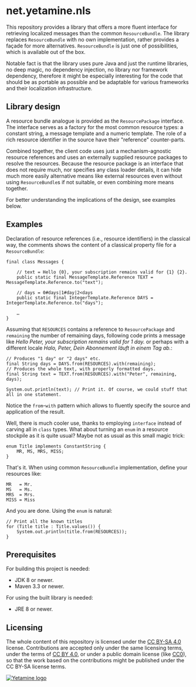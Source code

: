 # net.yetamine.nls #

This repository provides a library that offers a more fluent interface for retrieving localized messages than the common `ResourceBundle`. The library replaces `ResourceBundle` with no own implementation, rather provides a façade for more alternatives. `ResourceBundle` is just one of possibilities, which is available out of the box.

Notable fact is that the library uses pure Java and just the runtime libraries, no deep magic, no dependency injection, no library nor framework dependency, therefore it might be especially interesting for the code that should be as portable as possible and be adaptable for various frameworks and their localization infrastructure.


## Library design ##

A resource bundle analogue is provided as the `ResourcePackage` interface. The interface serves as a factory for the most common resource types: a constant string, a message template and a numeric template. The role of a rich resource identifier in the source have their "reference" counter-parts.

Combined together, the client code uses just a mechanism-agnostic resource references and uses an externally supplied resource packages to resolve the resources. Because the resource package is an interface that does not require much, nor specifies any class loader details, it can hide much more easily alternative means like external resources even without using `ResourceBundle`s if not suitable, or even combining more means together.

For better understanding the implications of the design, see examples below.


## Examples ##

Declaration of resource references (i.e., resource identifiers) in the classical way, the comments shows the content of a classical property file for a `ResourceBundle`:

```{java}
final class Messages {

    // text = Hello {0}, your subscription remains valid for {1} {2}.
    public static final MessageTemplate.Reference TEXT = MessageTemplate.Reference.to("text");
    
    // days = 0#days|1#day|2<days
    public static final IntegerTemplate.Reference DAYS = IntegerTemplate.Reference.to("days");
    
    …
}
```

Assuming that `RESOURCES` contains a reference to `ResourcePackage` and `remaining` the number of remaining days, following code prints a message like *Hello Peter, your subscription remains valid for 1 day.* or perhaps with a different locale *Halo, Peter, Dein Abonnement läuft in einem Tag ab.*:

```{java}
// Produces "1 day" or "2 days" etc.
final String days = DAYS.from(RESOURCES).with(remaining);
// Produces the whole text, with properly formatted days.
final String text = TEXT.from(RESOURCES).with("Peter", remaining, days);

System.out.println(text); // Print it. Of course, we could stuff that all in one statement.
```

Notice the `from`-`with` pattern which allows to fluently specify the source and application of the result.

Well, there is much cooler use, thanks to employing `interface` instead of carving all in `class` types. What about turning an `enum` in a resource stockpile as it is quite usual? Maybe not as usual as this small magic trick:

```{java}
enum Title implements ConstantString {
    MR, MS, MRS, MISS;
}
```

That's it. When using common `ResourceBundle` implementation, define your resources like:

```{properties}
MR   = Mr.
MS   = Ms.
MRS  = Mrs.
MISS = Miss
```

And you are done. Using the `enum` is natural:

```{java}
// Print all the known titles
for (Title title : Title.values()) {
    System.out.println(title.from(RESOURCES));
}
```


## Prerequisites ##

For building this project is needed:

* JDK 8 or newer.
* Maven 3.3 or newer.

For using the built library is needed:

* JRE 8 or newer.


## Licensing ##

The whole content of this repository is licensed under the [CC BY-SA 4.0][CC-BY-SA] license. Contributions are accepted only under the same licensing terms, under the terms of [CC BY 4.0][CC-BY], or under a public domain license (like [CC0][CC0]), so that the work based on the contributions might be published under the CC BY-SA license terms.

[CC-BY-SA]:  http://creativecommons.org/licenses/by-sa/4.0/
[CC-BY]:     http://creativecommons.org/licenses/by/4.0/
[CC0]:       http://creativecommons.org/choose/zero/

[![Yetamine logo](http://petr.dolezal.matfyz.cz/files/Yetamine_small.svg "Our logo")](http://petr.dolezal.matfyz.cz/files/Yetamine_large.svg)
